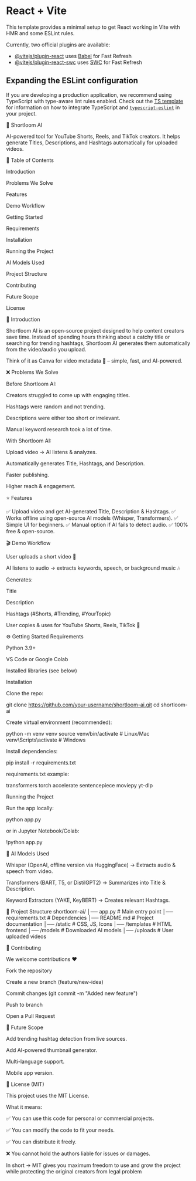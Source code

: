 # React + Vite

This template provides a minimal setup to get React working in Vite with HMR and some ESLint rules.

Currently, two official plugins are available:

- [@vitejs/plugin-react](https://github.com/vitejs/vite-plugin-react/blob/main/packages/plugin-react) uses [Babel](https://babeljs.io/) for Fast Refresh
- [@vitejs/plugin-react-swc](https://github.com/vitejs/vite-plugin-react/blob/main/packages/plugin-react-swc) uses [SWC](https://swc.rs/) for Fast Refresh

## Expanding the ESLint configuration

If you are developing a production application, we recommend using TypeScript with type-aware lint rules enabled. Check out the [TS template](https://github.com/vitejs/vite/tree/main/packages/create-vite/template-react-ts) for information on how to integrate TypeScript and [`typescript-eslint`](https://typescript-eslint.io) in your project.


🎥 Shortloom AI

AI-powered tool for YouTube Shorts, Reels, and TikTok creators.
It helps generate Titles, Descriptions, and Hashtags automatically for uploaded videos.

📖 Table of Contents

Introduction

Problems We Solve

Features

Demo Workflow

Getting Started

Requirements

Installation

Running the Project

AI Models Used

Project Structure

Contributing

Future Scope

License

🚀 Introduction

Shortloom AI is an open-source project designed to help content creators save time.
Instead of spending hours thinking about a catchy title or searching for trending hashtags, Shortloom AI generates them automatically from the video/audio you upload.

Think of it as Canva for video metadata 🎨 – simple, fast, and AI-powered.

❌ Problems We Solve

Before Shortloom AI:

Creators struggled to come up with engaging titles.

Hashtags were random and not trending.

Descriptions were either too short or irrelevant.

Manual keyword research took a lot of time.

With Shortloom AI:

Upload video → AI listens & analyzes.

Automatically generates Title, Hashtags, and Description.

Faster publishing.

Higher reach & engagement.

⭐ Features

✅ Upload video and get AI-generated Title, Description & Hashtags.
✅ Works offline using open-source AI models (Whisper, Transformers).
✅ Simple UI for beginners.
✅ Manual option if AI fails to detect audio.
✅ 100% free & open-source.

🎬 Demo Workflow

User uploads a short video 🎥

AI listens to audio → extracts keywords, speech, or background music 🎶

Generates:

Title

Description

Hashtags (#Shorts, #Trending, #YourTopic)

User copies & uses for YouTube Shorts, Reels, TikTok 🚀

⚙️ Getting Started
Requirements

Python 3.9+

VS Code or Google Colab

Installed libraries (see below)

Installation

Clone the repo:

git clone https://github.com/your-username/shortloom-ai.git
cd shortloom-ai


Create virtual environment (recommended):

python -m venv venv
source venv/bin/activate   # Linux/Mac
venv\Scripts\activate      # Windows


Install dependencies:

pip install -r requirements.txt


requirements.txt example:

transformers
torch
accelerate
sentencepiece
moviepy
yt-dlp

Running the Project

Run the app locally:

python app.py


or in Jupyter Notebook/Colab:

!python app.py

🧠 AI Models Used

Whisper (OpenAI, offline version via HuggingFace) → Extracts audio & speech from video.

Transformers (BART, T5, or DistilGPT2) → Summarizes into Title & Description.

Keyword Extractors (YAKE, KeyBERT) → Creates relevant Hashtags.

📂 Project Structure
shortloom-ai/
│── app.py              # Main entry point
│── requirements.txt    # Dependencies
│── README.md           # Project documentation
│── /static             # CSS, JS, Icons
│── /templates          # HTML frontend
│── /models             # Downloaded AI models
│── /uploads            # User uploaded videos

🤝 Contributing

We welcome contributions ❤️

Fork the repository

Create a new branch (feature/new-idea)

Commit changes (git commit -m "Added new feature")

Push to branch

Open a Pull Request

🔮 Future Scope

Add trending hashtag detection from live sources.

Add AI-powered thumbnail generator.

Multi-language support.

Mobile app version.

📜 License (MIT)

This project uses the MIT License.

What it means:

✅ You can use this code for personal or commercial projects.

✅ You can modify the code to fit your needs.

✅ You can distribute it freely.

❌ You cannot hold the authors liable for issues or damages.

In short → MIT gives you maximum freedom to use and grow the project while protecting the original creators from legal problem
